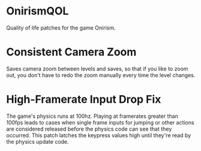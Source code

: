 # OnirismQOL
Quality of life patches for the game Onirism.

# Consistent Camera Zoom 
Saves camera zoom between levels and saves, so that if you like to zoom out, you don't have to redo the zoom manually every time the level changes. 

# High-Framerate Input Drop Fix
The game's physics runs at 100hz. Playing at framerates greater than 100fps leads to cases when single frame inputs for jumping or other actions are considered released before the physics code can see that they occurred. This patch latches the keypress values high until they're read by the physics update code. 
